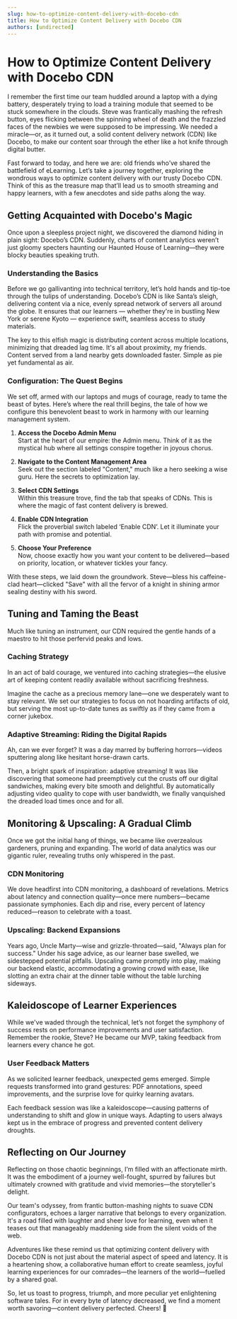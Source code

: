 ```yaml
---
slug: how-to-optimize-content-delivery-with-docebo-cdn
title: How to Optimize Content Delivery with Docebo CDN
authors: [undirected]
---
```



# How to Optimize Content Delivery with Docebo CDN

I remember the first time our team huddled around a laptop with a dying battery, desperately trying to load a training module that seemed to be stuck somewhere in the clouds. Steve was frantically mashing the refresh button, eyes flicking between the spinning wheel of death and the frazzled faces of the newbies we were supposed to be impressing. We needed a miracle—or, as it turned out, a solid content delivery network (CDN) like Docebo, to make our content soar through the ether like a hot knife through digital butter.

Fast forward to today, and here we are: old friends who’ve shared the battlefield of eLearning. Let’s take a journey together, exploring the wondrous ways to optimize content delivery with our trusty Docebo CDN. Think of this as the treasure map that’ll lead us to smooth streaming and happy learners, with a few anecdotes and side paths along the way.

## Getting Acquainted with Docebo's Magic

Once upon a sleepless project night, we discovered the diamond hiding in plain sight: Docebo’s CDN. Suddenly, charts of content analytics weren’t just gloomy specters haunting our Haunted House of Learning—they were blocky beauties speaking truth. 

### Understanding the Basics

Before we go gallivanting into technical territory, let’s hold hands and tip-toe through the tulips of understanding. Docebo’s CDN is like Santa’s sleigh, delivering content via a nice, evenly spread network of servers all around the globe. It ensures that our learners — whether they're in bustling New York or serene Kyoto — experience swift, seamless access to study materials.

The key to this elfish magic is distributing content across multiple locations, minimizing that dreaded lag time. It's all about proximity, my friends. Content served from a land nearby gets downloaded faster. Simple as pie yet fundamental as air.

### Configuration: The Quest Begins

We set off, armed with our laptops and mugs of courage, ready to tame the beast of bytes. Here’s where the real thrill begins, the tale of how we configure this benevolent beast to work in harmony with our learning management system.

1. **Access the Docebo Admin Menu**  
   Start at the heart of our empire: the Admin menu. Think of it as the mystical hub where all settings conspire together in joyous chorus.
   
2. **Navigate to the Content Management Area**  
   Seek out the section labeled "Content," much like a hero seeking a wise guru. Here the secrets to optimization lay.

3. **Select CDN Settings**  
   Within this treasure trove, find the tab that speaks of CDNs. This is where the magic of fast content delivery is brewed.

4. **Enable CDN Integration**  
   Flick the proverbial switch labeled ‘Enable CDN’. Let it illuminate your path with promise and potential.

5. **Choose Your Preference**  
   Now, choose exactly how you want your content to be delivered—based on priority, location, or whatever tickles your fancy.

With these steps, we laid down the groundwork. Steve—bless his caffeine-clad heart—clicked "Save" with all the fervor of a knight in shining armor sealing destiny with his sword.

## Tuning and Taming the Beast

Much like tuning an instrument, our CDN required the gentle hands of a maestro to hit those perfervid peaks and lows.

### Caching Strategy

In an act of bald courage, we ventured into caching strategies—the elusive art of keeping content readily available without sacrificing freshness.

Imagine the cache as a precious memory lane—one we desperately want to stay relevant. We set our strategies to focus on not hoarding artifacts of old, but serving the most up-to-date tunes as swiftly as if they came from a corner jukebox.

### Adaptive Streaming: Riding the Digital Rapids

Ah, can we ever forget? It was a day marred by buffering horrors—videos sputtering along like hesitant horse-drawn carts.

Then, a bright spark of inspiration: adaptive streaming! It was like discovering that someone had preemptively cut the crusts off our digital sandwiches, making every bite smooth and delightful. By automatically adjusting video quality to cope with user bandwidth, we finally vanquished the dreaded load times once and for all.

## Monitoring & Upscaling: A Gradual Climb

Once we got the initial hang of things, we became like overzealous gardeners, pruning and expanding. The world of data analytics was our gigantic ruler, revealing truths only whispered in the past.

### CDN Monitoring

We dove headfirst into CDN monitoring, a dashboard of revelations. Metrics about latency and connection quality—once mere numbers—became passionate symphonies. Each dip and rise, every percent of latency reduced—reason to celebrate with a toast.

### Upscaling: Backend Expansions

Years ago, Uncle Marty—wise and grizzle-throated—said, "Always plan for success." Under his sage advice, as our learner base swelled, we sidestepped potential pitfalls. Upscaling came promptly into play, making our backend elastic, accommodating a growing crowd with ease, like slotting an extra chair at the dinner table without the table lurching sideways.

## Kaleidoscope of Learner Experiences

While we've waded through the technical, let’s not forget the symphony of success rests on performance improvements and user satisfaction. Remember the rookie, Steve? He became our MVP, taking feedback from learners every chance he got.

### User Feedback Matters

As we solicited learner feedback, unexpected gems emerged. Simple requests transformed into grand gestures: PDF annotations, speed improvements, and the surprise love for quirky learning avatars.

Each feedback session was like a kaleidoscope—causing patterns of understanding to shift and glow in unique ways. Adapting to users always kept us in the embrace of progress and prevented content delivery droughts.

## Reflecting on Our Journey

Reflecting on those chaotic beginnings, I’m filled with an affectionate mirth. It was the embodiment of a journey well-fought, spurred by failures but ultimately crowned with gratitude and vivid memories—the storyteller's delight.

Our team's odyssey, from frantic button-mashing nights to suave CDN configurators, echoes a larger narrative that belongs to every organization. It's a road filled with laughter and sheer love for learning, even when it teases out that manageably maddening side from the silent voids of the web.

Adventures like these remind us that optimizing content delivery with Docebo CDN is not just about the material aspect of speed and latency. It is a heartening show, a collaborative human effort to create seamless, joyful learning experiences for our comrades—the learners of the world—fuelled by a shared goal.

So, let us toast to progress, triumph, and more peculiar yet enlightening software tales. For in every byte of latency decreased, we find a moment worth savoring—content delivery perfected. Cheers! 🥂